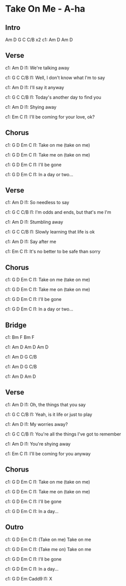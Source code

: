 ---
---

# Take On Me - A-ha

## Intro
Am  D  G  C C/B x2
c1: Am  D  Am  D

## Verse
c1:       Am        D
l1: We're talking away

c1:       G                 C      C/B
l1: Well, I don't know what I'm to say

c1:      Am        D
l1: I'll say it anyway

c1:   G              C      C/B
l1: Today's another day to find you

c1: Am       D
l1: Shying away

c1: Em                       C
l1: I'll be coming for your love, ok?

## Chorus
c1: G      D    Em  C
l1: Take   on   me (take on me)

c1: G      D    Em  C
l1: Take   me   on (take on me)

c1: G      D    Em    C
l1: I'll   be   gone

c1:             G    D   Em   C
l1: In a day or two...

## Verse
c1:    Am           D
l1: So needless to say

c1:     G              C        C/B
l1: I'm odds and ends, but that's me I'm

c1:    Am       D
l1: Stumbling away

c1: G                    C    C/B
l1: Slowly learning that life is ok

c1: Am        D
l1: Say after me

c1: Em                   C
l1: It's no better to be safe than sorry

## Chorus
c1: G      D    Em  C
l1: Take   on   me (take on me)

c1: G      D    Em  C
l1: Take   me   on (take on me)

c1: G      D    Em    C
l1: I'll   be   gone

c1:             G    D    Em   C
l1: In a day or two...

## Bridge
c1: Bm  F  Bm  F

c1: Am  D  Am  D  Am  D

c1: Am  D  G  C/B

c1: Am  D  G  C/B

c1: Am  D  Am D

## Verse
c1:     Am                   D
l1: Oh, the things that you say

c1:       G             C       C/B
l1: Yeah, is it life or just to play

c1:    Am        D
l1: My worries away?

c1:        G                   C      C/B
l1: You're all the things I've got to remember

c1:        Am       D
l1: You're shying away

c1: Em                 C
l1: I'll be coming for you anyway

## Chorus
c1: G      D    Em  C
l1: Take   on   me (take on me)

c1: G      D    Em  C
l1: Take   me   on (take on me)

c1: G      D    Em    C
l1: I'll   be   gone

c1:      G    D      Em   C
l1: In a day...

## Outro
c1:  G      D    Em  C
l1: (Take   on   me) Take on me

c1:  G      D    Em  C
l1: (Take   me   on) Take on me

c1:  G      D    Em    C
l1:  I'll   be   gone

c1:       G    D    Em    C
l1:  In a day...

c1: G    D   Em    Cadd9
l1: X